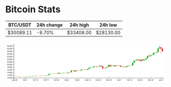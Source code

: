 # Bitcoin Stats

BTC/USDT|24h change|24h high|24h low|
|---|---|---|---|
|$30089.11|-8.70%|$33408.00|$28130.00|

<img src="./chart.svg">
